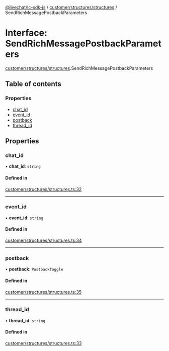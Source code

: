 [@livechat/lc-sdk-js](../README.md) / [customer/structures/structures](../modules/customer_structures_structures.md) / SendRichMessagePostbackParameters

# Interface: SendRichMessagePostbackParameters

[customer/structures/structures](../modules/customer_structures_structures.md).SendRichMessagePostbackParameters

## Table of contents

### Properties

- [chat\_id](customer_structures_structures.SendRichMessagePostbackParameters.md#chat_id)
- [event\_id](customer_structures_structures.SendRichMessagePostbackParameters.md#event_id)
- [postback](customer_structures_structures.SendRichMessagePostbackParameters.md#postback)
- [thread\_id](customer_structures_structures.SendRichMessagePostbackParameters.md#thread_id)

## Properties

### chat\_id

• **chat\_id**: `string`

#### Defined in

[customer/structures/structures.ts:32](https://github.com/livechat/lc-sdk-js/blob/8462be9/src/customer/structures/structures.ts#L32)

___

### event\_id

• **event\_id**: `string`

#### Defined in

[customer/structures/structures.ts:34](https://github.com/livechat/lc-sdk-js/blob/8462be9/src/customer/structures/structures.ts#L34)

___

### postback

• **postback**: `PostbackToggle`

#### Defined in

[customer/structures/structures.ts:35](https://github.com/livechat/lc-sdk-js/blob/8462be9/src/customer/structures/structures.ts#L35)

___

### thread\_id

• **thread\_id**: `string`

#### Defined in

[customer/structures/structures.ts:33](https://github.com/livechat/lc-sdk-js/blob/8462be9/src/customer/structures/structures.ts#L33)
